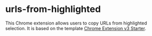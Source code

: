 # urls-from-highlighted

This Chrome extension allows users to copy URLs from highlighted selection. It is based on the template [Chrome Extension v3 Starter](https://github.com/SimGus/chrome-extension-v3-starter).
